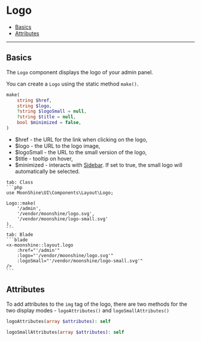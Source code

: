 # Logo

- [Basics](#basics)
- [Attributes](#attributes)

---

<a name="basics"></a>
## Basics

The `Logo` component displays the logo of your admin panel.

You can create a `Logo` using the static method `make()`.

```php
make(
    string $href,
    string $logo,
    ?string $logoSmall = null,
    ?string $title = null,
    bool $minimized = false,
)
```

 - \$href - the URL for the link when clicking on the logo,
 - \$logo - the URL to the logo image,
 - \$logoSmall - the URL to the small version of the logo,
 - \$title - tooltip on hover,
 - \$minimized - interacts with [Sidebar](/docs/{{version}}/components/sidebar). If set to true, the small logo will automatically be selected.

~~~tabs
tab: Class
```php
use MoonShine\UI\Components\Layout\Logo;

Logo::make(
    '/admin',
    '/vendor/moonshine/logo.svg',
    '/vendor/moonshine/logo-small.svg'
),
```
tab: Blade
```blade
<x-moonshine::layout.logo
    :href="'/admin'"
    :logo="'/vendor/moonshine/logo.svg'"
    :logoSmall="'/vendor/moonshine/logo-small.svg'"
/>
```
~~~

<a name="attributes"></a>
## Attributes

To add attributes to the `img` tag of the logo, there are two methods for the two display modes - `logoAttributes()` and `logoSmallAttributes()`

```php
logoAttributes(array $attributes): self

logoSmallAttributes(array $attributes): self
```